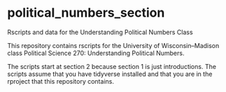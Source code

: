 # political_numbers_section
Rscripts and data for the Understanding Political Numbers Class

This repository contains rscripts for the University of Wisconsin–Madison class Political Science 270: Understanding Political Numbers.

The scripts start at section 2 because section 1 is just introductions. The scripts assume that you have tidyverse installed and that you are in the rproject that this repository contains.
